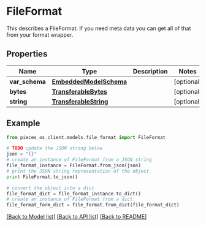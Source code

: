 # FileFormat

This describes a FileFormat. If you need meta data you can get all of that from your format wrapper.

## Properties

Name | Type | Description | Notes
------------ | ------------- | ------------- | -------------
**var_schema** | [**EmbeddedModelSchema**](EmbeddedModelSchema) |  | [optional] 
**bytes** | [**TransferableBytes**](TransferableBytes) |  | [optional] 
**string** | [**TransferableString**](TransferableString) |  | [optional] 

## Example

```python
from pieces_os_client.models.file_format import FileFormat

# TODO update the JSON string below
json = "{}"
# create an instance of FileFormat from a JSON string
file_format_instance = FileFormat.from_json(json)
# print the JSON string representation of the object
print FileFormat.to_json()

# convert the object into a dict
file_format_dict = file_format_instance.to_dict()
# create an instance of FileFormat from a dict
file_format_form_dict = file_format.from_dict(file_format_dict)
```
[[Back to Model list]](../README#documentation-for-models) [[Back to API list]](../README#documentation-for-api-endpoints) [[Back to README]](../README)


